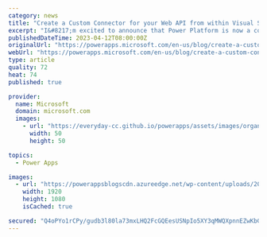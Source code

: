```yaml
---
category: news
title: "Create a Custom Connector for your Web API from within Visual Studio"
excerpt: "I&#8217;m excited to announce that Power Platform is now a connected service in Visual Studio 2022 Preview! Code-first developers will now be able to create both APIs and connectors from within Microsoft Visual Studio, thereby minimizing context switching when developing custom connectors for Microsoft"
publishedDateTime: 2023-04-12T08:00:00Z
originalUrl: "https://powerapps.microsoft.com/en-us/blog/create-a-custom-connector-for-your-web-api-from-within-visual-studio/"
webUrl: "https://powerapps.microsoft.com/en-us/blog/create-a-custom-connector-for-your-web-api-from-within-visual-studio/"
type: article
quality: 72
heat: 74
published: true

provider:
  name: Microsoft
  domain: microsoft.com
  images:
    - url: "https://everyday-cc.github.io/powerapps/assets/images/organizations/microsoft.com-50x50.jpg"
      width: 50
      height: 50

topics:
  - Power Apps

images:
  - url: "https://powerappsblogscdn.azureedge.net/wp-content/uploads/2023/04/VS-Project.gif"
    width: 1920
    height: 1080
    isCached: true

secured: "Q4oPYo1rCPy/gudb3l80la73mxLHQ2FcGQEesUSNpIo5XY3qMWQXpnnEZwKbGzvYxZlSrCliDLb5ngKTi1Ku5pjgxKRgrszLjlHvY+6oGIow3qmKFbTlVEiljG3zBygjnOdFzdtskE3OIvMuh4cB6CofvIzsrrwMcZY4sKqbqqp6CCd/xbeys0LrlfSkDVDmaIPPHNqO/s8J35IG3DNopgpYIPh/5reWoGB1++6bEn6ETsZaO1pyS4wKLEk+fyJpkNw7zaplwXgxtviJUpOt9KP/Z+Hhlyqih1zY0PsUbpuemZx6Lsxl+iE2pJQQZO1AdOqM92uhihrj/5YfVwgfrOHQYHwDX0SgTLpVYKHCq/g=;9VZLuEHnAT8eQGwsEEi6KA=="
---
```


